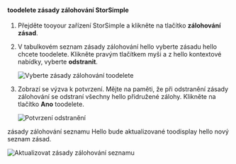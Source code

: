 
<!--author=alkohli last changed: 01/02/17-->

#### <a name="toodelete-a-storsimple-backup-policy"></a>toodelete zásady zálohování StorSimple

1. Přejděte tooyour zařízení StorSimple a klikněte na tlačítko **zálohování zásad**.

2. V tabulkovém seznam zásady zálohování hello vyberte zásadu hello chcete toodelete. Klikněte pravým tlačítkem myši a z hello kontextové nabídky, vyberte **odstranit**.

    ![Vyberte zásady zálohování toodelete](./media/storsimple-8000-delete-backup-policy/deletebupol1.png)

3. Zobrazí se výzva k potvrzení. Mějte na paměti, že při odstranění zásady zálohování se odstraní všechny hello přidružené zálohy. Klikněte na tlačítko **Ano** toodelete.

    ![Potvrzení odstranění](./media/storsimple-8000-delete-backup-policy/deletebupol2.png)

zásady zálohování seznamu Hello bude aktualizované toodisplay hello nový seznam zásad.

![Aktualizovat zásady zálohování seznamu](./media/storsimple-8000-delete-backup-policy/deletebupol5.png)